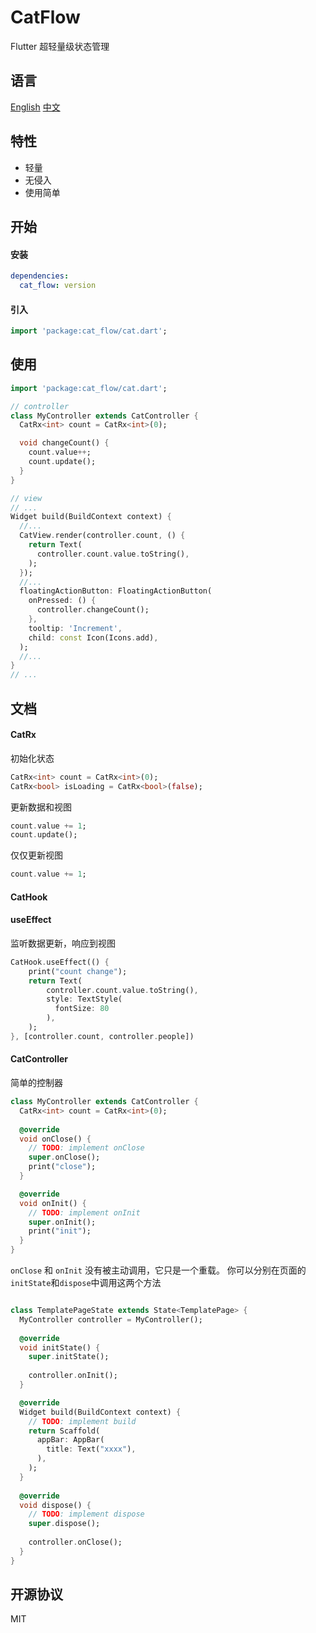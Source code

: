 # CatFlow
Flutter 超轻量级状态管理

## 语言
[English](https://github.com/Jon-Millent/cat_flow/blob/main/README.md)
[中文](https://github.com/Jon-Millent/cat_flow/blob/main/README.zh-cn.md)

## 特性

* 轻量
* 无侵入
* 使用简单

## 开始

#### 安装
```yaml
dependencies:
  cat_flow: version
```
#### 引入
```dart
import 'package:cat_flow/cat.dart';
```

## 使用

```dart
import 'package:cat_flow/cat.dart';

// controller
class MyController extends CatController {
  CatRx<int> count = CatRx<int>(0);

  void changeCount() {
    count.value++;
    count.update();
  }
}

// view
// ...
Widget build(BuildContext context) {
  //...
  CatView.render(controller.count, () {
    return Text(
      controller.count.value.toString(),
    );
  });
  //...
  floatingActionButton: FloatingActionButton(
    onPressed: () {
      controller.changeCount();
    },
    tooltip: 'Increment',
    child: const Icon(Icons.add),
  );
  //...
}
// ...
```

## 文档

#### CatRx

初始化状态
```dart
CatRx<int> count = CatRx<int>(0);
CatRx<bool> isLoading = CatRx<bool>(false);
```

更新数据和视图
```dart
count.value += 1;
count.update();
```

仅仅更新视图
```dart
count.value += 1;
```

#### CatHook

#### useEffect
监听数据更新，响应到视图

```dart
CatHook.useEffect(() {
    print("count change");
    return Text(
        controller.count.value.toString(),
        style: TextStyle(
          fontSize: 80
        ),
    );
}, [controller.count, controller.people])
```

#### CatController
简单的控制器
```dart
class MyController extends CatController {
  CatRx<int> count = CatRx<int>(0);
  
  @override
  void onClose() {
    // TODO: implement onClose
    super.onClose();
    print("close");
  }

  @override
  void onInit() {
    // TODO: implement onInit
    super.onInit();
    print("init");
  }
}
```
`onClose` 和 `onInit` 没有被主动调用，它只是一个重载。 你可以分别在页面的`initState`和`dispose`中调用这两个方法
```dart

class TemplatePageState extends State<TemplatePage> {
  MyController controller = MyController();
  
  @override
  void initState() {
    super.initState();
    
    controller.onInit();
  }

  @override
  Widget build(BuildContext context) {
    // TODO: implement build
    return Scaffold(
      appBar: AppBar(
        title: Text("xxxx"),
      ),
    );
  }
  
  @override
  void dispose() {
    // TODO: implement dispose
    super.dispose();
    
    controller.onClose();
  }
}
```

## 开源协议
MIT
